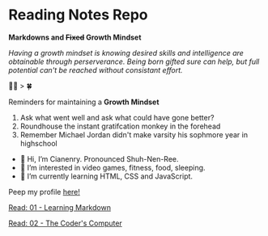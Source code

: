 # Reading Notes Repo

__Markdowns and ~~Fixed~~ Growth Mindset__

_Having a growth mindset is knowing desired skills and intelligence are obtainable through perserverance. Being born gifted sure can help, but full potential can't be reached without consistant effort._ 

💪😤 > 🍀 

Reminders for maintaining a __Growth Mindset__
1. Ask what went well and ask what could have gone better?
2. Roundhouse the instant gratifcation monkey in the forehead 
3. Remember Michael Jordan didn't make varsity his sophmore year in highschool

- 👋 Hi, I’m Cianenry. Pronounced Shuh-Nen-Ree.
- 👀 I’m interested in video games, fitness, food, sleeping.   
- 🌱 I’m currently learning HTML, CSS and JavaScript.

Peep my profile [here!](https://github.com/cianedanan)

[Read: 01 - Learning Markdown](https://cianedanan.github.io/reading-notes/class1.html)

[Read: 02 - The Coder's Computer](https://cianedanan.github.io/reading-notes/class2.html)

